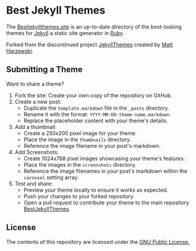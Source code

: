 Best Jekyll Themes
=============

The [Bestjekyllthemes.site](https://www.bestjekyllthemes.site) is an up-to-date directory of the best-looking themes for [Jekyll](https://jekyllrb.com/) a static site generator in [Ruby](https://www.ruby-lang.org/es/).

Forked from the discontinued project [JekyllThemes](https://github.com/mattvh/jekyllthemes) created by [Matt Harzewski](https://github.com/mattvh).

Submitting a Theme
------------------

Want to share a theme?

1. Fork the site: Create your own copy of the repository on GitHub.
2. Create a new post:
    * Duplicate the `template.markdown` file in the `_posts` directory.
    * Rename it with the format: `YYYY-MM-DD-theme-name.markdown`.
    * Replace the placeholder content with your theme's details.
3. Add a thumbnail:
    * Create a 250x200 pixel image for your theme.
    * Place the image in the `thumbnails` directory.
    * Reference the image filename in your post's markdown.
4. Add Screenshots:
    * Create 1024x768 pixel images showcasing your theme's features.
    * Place the images in the `screenshots` directory.
    * Reference the image filenames in your post's markdown within the `carousel` setting array.
5. Test and share:
    * Preview your theme locally to ensure it works as expected.
    * Push your changes to your forked repository.
    * Open a pull request to contribute your theme to the main repository [BestJekyllThemes](https://github.com/carlesloriente/jekyllthemes).

License
-------

The contents of this repository are licensed under the [GNU Public License.](http://www.gnu.org/licenses/gpl-3.0.html)
